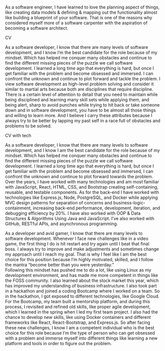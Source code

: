 As a software engineer, I have learned to love the planning aspect of things, like creating data models & defining & mapping out the functionality almost like building a blueprint of your software. That is one of the reasons why considered myself more of a software carpenter with the aspiration of becoming a software architect.




CV  

As a software developer, I know that there are many levels of software development, and I know I’m the best candidate for the role because of my mindset. Which has helped me conquer many obstacles and continue to find the different missing pieces of the puzzle we call software development. I learned a long time ago that everything is hard, but once I get familiar with the problem and become obsessed and immersed. I can confront the unknown and continue to plot forward and tackle the problem. I view software development as high-level problem solving and consider it similar to martial arts because both are disciplines that require discipline. There is a certain level of attention to detail that you need to maintain while being disciplined and learning many skill sets while applying them, and being alert, sharp to avoid punches while trying to hit back or take someone down and in software development, you have to be almost all those things and willing to learn more. And I believe I carry these attributes because I always try to be better by lapping my past self in a race full of obstacles and problems to be solved. 

CV with tech 

As a software developer, I know that there are many levels to software development, and I know I am the best candidate for the role because of my mindset. Which has helped me conquer many obstacles and continue to find the different missing pieces of the puzzle we call software development. I learned a long time ago that everything is hard, but once I get familiar with the problem and become obsessed and immersed, I can confront the unknown and continue to plot forward towards the problem. Over the years, I have worked with many technologies and am most familiar with JavaScript, React, HTML, CSS, and Bootstrap creating self-containing, reusable, and testable components. As for the back-end I have worked with technologies like Express.js, Node, PostgreSQL, and Docker while applying MVC design patterns for separation of concerns and business-logic-containment, increasing back-end performance, development, iteration, and debugging efficiency by 20%. I have also worked with OOP & Data Structures & Algorithms Using Java and JavaScript. I’ve also worked with GitHub, RESTful APIs, and asynchronous programming. 



As a developer and avid gamer, I know that there are many levels to software development. Whenever I face new challenges like in a video game, the first thing I do is hit restart and try again until I beat that final boss. I always try to improve and make adjustments and sometimes change my approach until I reach my goal. That is why I feel like I am the best choice for this position because I’m highly motivated, skilled, and I follow the mantra “become better than you were yesterday.”  
Following this mindset has pushed me to do a lot, like using Linux as my development environment, and has made me more competent in things like the FOSS community. I also learned about the stock market this year, which has improved my understanding of business infrastructure. I also took part in a hackathon and joined a coding Bootcamp where I worked on a team. So in the hackathon, I got exposed to different technologies, like Google Cloud. For the Bootcamp, my team built a mentorship platform, and during this process, I revisited and refined old skills, like proper agile development, which I learned in the spring when I led my first team project. I also had the chance to develop new skills, like using Docker containers and different frameworks like React, React-Bootstrap, and Express.js. So after facing these new challenges, I know I am a competent individual who is the best choice for this role because I’m the type of person who can get obsessed with a problem and immerse myself into different things like learning a new platform and tools in order to figure out the problem.